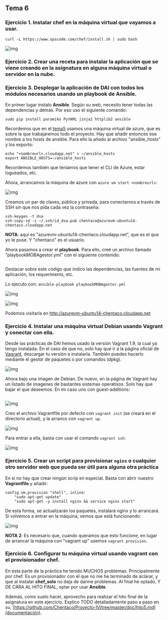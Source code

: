 ## Tema 6

### Ejercicio 1. Instalar chef en la máquina virtual que vayamos a usar.

```curl -L https://www.opscode.com/chef/install.sh | sudo bash```  

![img](chefinstalado)  

### Ejercicio 2. Crear una receta para instalar la aplicación que se viene creando en la asignatura en alguna máquina virtual o servidor en la nube.



### Ejercicio 3. Desplegar la aplicación de DAI con todos los módulos necesarios usando un playbook de Ansible.

En primer lugar instalo **Ansible**. Según su web, necesito tener todas las dependencias y demás. Por eso uso el siguiente comando:  

```sudo pip install paramiko PyYAML jinja2 httplib2 ansible```  

Recordemos que en el [tema5](https://github.com/Chentaco/EjerciciosIV/tema5.md) usamos una máquina virtual de azure, que es sobre la que trabajaremos todo el proyecto. Hay que añadir entonces ese nombre a los hosts de ansible. Para ello la añado al archivo "ansible_hosts" y los exporto:  

```
echo "<nombreurl>.cloudapp.net" > ~/ansible_hosts  
export ANSIBLE_HOSTS=~/ansible_hosts
```  

Recordemos también que teníamos que tener el CLI de Azure, estar logueados, etc.  

Ahora, arrancamos la máquina de azure con ```azure vm start <nombreurl>```:  

![img](seveelstart)  

Creamos un par de claves, pública y privada, para conectarnos a través de SSH sin que nos pida cada vez la contraseña:  

```
ssh-keygen -t dsa 
ssh-copy-id -i ~/.ssh/id_dsa.pub chentaco@azurevm-ubuntu14-chentaco.cloudapp.net
```  

**NOTA**: <nombreurl> aquí es "azurevm-ubuntu14-chentaco.cloudapp.net", que es el que yo le puse. Y "chentaco" es el usuario.  

Ahora pasamos a crear el **playbook**. Para ello, creé un archivo llamado "playbookMOBAgestor.yml" con el siguiente contenido:  

```

```  

Destacar sobre este código que indico las dependencias, las fuentes de mi aplicación, los requeriments, etc.  

Lo ejecuto con: ```ansible-playbook playbookMOBAgestor.yml```  

![img](imagendondefuncionaelplaybook)  

![img](imagendeldespliegue)  

Podemos visitarla en http://azurevm-ubuntu14-chentaco.cloudapp.net  

  
### Ejercicio 4. Instalar una máquina virtual Debian usando Vagrant y conectar con ella. 

Desde las prácticas de DAI hemos usado la versión Vagrant 1.9, la cual ya tengo instalada. En el caso de que no, solo hay que ir a la página oficial de [Vagrant](https://www.vagrantup.com/downloads.html), descargar tu versión e instalarla. También puedes hacerlo mediante el gestor de paquetes o por comandos (dpkg).  

![img](vemomiversion)  

Ahora bajo una imagen de Debian. De nuevo, en la página de Vagrant hay un listado de imagenes de bastantes sistemas operativos. Solo hay que bajar el que deseemos. En mi caso uno con guest-additions:  

```vagrant box add debian8 https://github.com/holms/vagrant-jessie-box/releases/download/Jessie-v0.1/Debian-jessie-amd64-netboot.box
```  

![img](instalacionvbox)  

Creo el archivo Vagrantfile por defecto con ```vagrant init``` (se creará en el directorio actual), y la arranco con ```vagrant up```.  

![img](maquinafuncionando)  

Para entrar a ella, basta con usar el comando ```vagrant ssh```:  

![img](ssh)  

  
### Ejercicio 5. Crear un script para provisionar `nginx` o cualquier otro servidor web que pueda ser útil para alguna otra práctica

En si no hay que crear ningún scrip en especial. Basta con abrir nuestro **Vagrantfile** y añadir:  

```
config.vm.provision "shell", inline: 
	"sudo apt-get update"
	"sudo apt-get -y install nginx && service nginx start"
```  

De esta forma, se actualizarán los paquetes, instalará nginx y lo arrancará. Si volvemos a entrar en la máquina, vemos que está funcionando:  

![img](nginxfuncionando)  

**NOTA 2**: Es necesario que, cuando queramos que esto funcione, en lugar de arrancar la máquina con "vagrant up" usemos ```vagrant provision```.  



### Ejercicio 6. Configurar tu máquina virtual usando vagrant con el provisionador chef.

En esta parte de la práctica he tenido MUCHOS problemas. Principalmente por chef. Es un provisionador con el que no me he terminado de aclarar, y que al instalar **chef_solo** no deja de darme problemas. Al final he optado, Y DE CARA AL HITO FINAL, optar por usar **Ansible**.  

Además, como suelo hacer, aprovecho para realizar el hito final de la asignatura en este ejercicio. Explico TODO detalladamente paso a paso en su, [https://github.com/Chentaco/Proyecto-IV/tree/master/doc/hito5.md](documentación).


